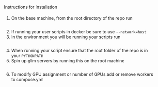 Instructions for Installation
####

1. On the base machine, from the root directory of the repo run
```>>> docker compose -p <your_name> build
```
2. If running your user scripts in docker be sure to use `--network=host`
3. In the environment you will be running your scripts run
```>>> pip install -r requirements.txt
```
4. When running your script ensure that the root folder of the repo is in your `PYTHONPATH`
5. Spin up gllm servers by running this on the root machine
``` >>> docker compose -p <your_name> up
```
6. To modify GPU assignment or number of GPUs add or remove workers to compose.yml